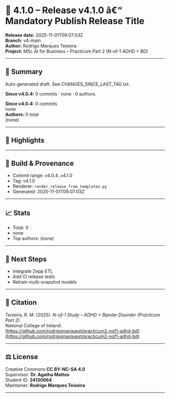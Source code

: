 # 🚀 4.1.0 – Release v4.1.0 â€“ Mandatory Publish Release Title

**Release date:** 2025-11-01T09:07:03Z  
**Branch:** v4-main  
**Author:** Rodrigo Marques Teixeira  
**Project:** MSc AI for Business – Practicum Part 2 (N-of-1 ADHD + BD)

---

## 🧩 Summary
Auto-generated draft. See CHANGES_SINCE_LAST_TAG.txt.

**Since v4.0.4:** 0 commits · none · 0 authors.

**Since v4.0.4:** 0 commits  
none  
**Authors:** 0 total  
(none)

---

## 🌿 Highlights


---

## 🧱 Build & Provenance
* Commit range: v4.0.4..v4.1.0
* Tag: v4.1.0
* Renderer: `render_release_from_templates.py`
* Generated: 2025-11-01T09:07:03Z

---

## 📈 Stats

- Total: 0
- none
- Top authors: (none)


---

## 🔬 Next Steps
- Integrate Zepp ETL
- Add CI release tests
- Retrain multi-snapshot models

---

## 🧾 Citation
Teixeira, R. M. (2025). *N-of-1 Study – ADHD + Bipolar Disorder (Practicum Part 2)*.  
National College of Ireland.  
[https://github.com/rodrigomarquest/practicum2-nof1-adhd-bd](https://github.com/rodrigomarquest/practicum2-nof1-adhd-bd)

---

## ⚖️ License
Creative Commons **CC BY-NC-SA 4.0**  
Supervisor: **Dr. Agatha Mattos**  
Student ID: **24130664**  
Maintainer: **Rodrigo Marques Teixeira**

---